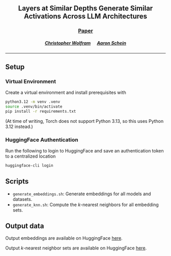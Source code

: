 <h2 align="center">Layers at Similar Depths Generate Similar Activations Across LLM Architectures</h2>

<h3 align="center"><a href="https://arxiv.org/abs/2504.08775">Paper</a>
<h5 align="center">
<a href="https://christopherwolfram.com">Christopher Wolfram</a> &nbsp;&nbsp;&nbsp;&nbsp;
<a href="https://www.aaronschein.com/cv">Aaron Schein</a>
</h5>

<hr>

## Setup
### Virtual Environment
Create a virtual environment and install prerequisites with
```bash
python3.12 -m venv .venv
source .venv/bin/activate
pip install -r requirements.txt
```
(At time of writing, Torch does not support Python 3.13, so this uses Python 3.12 instead.)

### HuggingFace Authentication
Run the following to login to HuggingFace and save an authentication token to a centralized location
```bash
huggingface-cli login
```
## Scripts
- `generate_embeddings.sh`: Generate embeddings for all models and datasets.
- `generate_knn.sh`: Compute the $k$-nearest neighbors for all embedding sets.

## Output data
Output embeddings are available on HuggingFace [here](https://huggingface.co/datasets/chriswolfram/embeddings).

Output $k$-nearest neighbor sets are available on HuggingFace [here](https://huggingface.co/datasets/chriswolfram/knn).